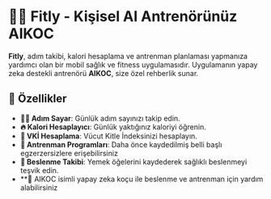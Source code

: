 # 🏋️‍♂️ Fitly - Kişisel AI Antrenörünüz AIKOC

**Fitly**, adım takibi, kalori hesaplama ve antrenman planlaması yapmanıza yardımcı olan bir mobil sağlık ve fitness uygulamasıdır. Uygulamanın yapay zeka destekli antrenörü **AIKOC**, size özel rehberlik sunar.

## 🚀 Özellikler

- **🏃‍♂️ Adım Sayar**: Günlük adım sayınızı takip edin.
- **🔥 Kalori Hesaplayıcı**: Günlük yaktığınız kaloriyi öğrenin.
- **🧮 VKİ Hesaplama**: Vücut Kitle İndeksinizi hesaplayın.
- **💪 Antrenman Programları**: Daha önce kaydedilmiş belli başlı egzerzersizlere erişebilirsiniz 
- **🥗 Beslenme Takibi**: Yemek öğelerini kaydederek sağlıklı beslenmeyi teşvik edin.
- **🤖 AIKOC isimli yapay zeka koçu ile beslenme ve antrenman için yardım alabilirsiniz
